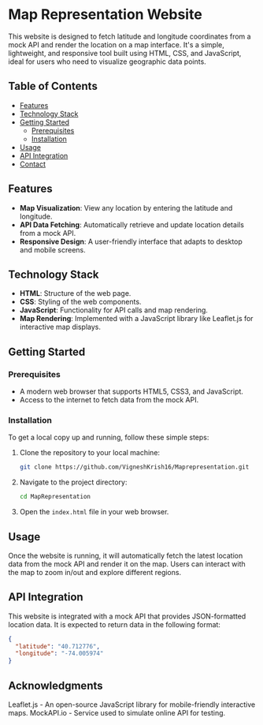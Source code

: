 # Map Representation Website

This website is designed to fetch latitude and longitude coordinates from a mock API and render the location on a map interface. It's a simple, lightweight, and responsive tool built using HTML, CSS, and JavaScript, ideal for users who need to visualize geographic data points.

## Table of Contents

- [Features](#features)
- [Technology Stack](#technology-stack)
- [Getting Started](#getting-started)
  - [Prerequisites](#prerequisites)
  - [Installation](#installation)
- [Usage](#usage)
- [API Integration](#api-integration)
- [Contact](#contact)


## Features

- **Map Visualization**: View any location by entering the latitude and longitude.
- **API Data Fetching**: Automatically retrieve and update location details from a mock API.
- **Responsive Design**: A user-friendly interface that adapts to desktop and mobile screens.

## Technology Stack

- **HTML**: Structure of the web page.
- **CSS**: Styling of the web components.
- **JavaScript**: Functionality for API calls and map rendering.
- **Map Rendering**: Implemented with a JavaScript library like Leaflet.js for interactive map displays.

## Getting Started

### Prerequisites

- A modern web browser that supports HTML5, CSS3, and JavaScript.
- Access to the internet to fetch data from the mock API.

### Installation

To get a local copy up and running, follow these simple steps:

1. Clone the repository to your local machine:
    ```bash
    git clone https://github.com/VigneshKrish16/Maprepresentation.git
    ```
2. Navigate to the project directory:
    ```bash
    cd MapRepresentation
    ```
3. Open the `index.html` file in your web browser.

## Usage

Once the website is running, it will automatically fetch the latest location data from the mock API and render it on the map. Users can interact with the map to zoom in/out and explore different regions.

## API Integration

This website is integrated with a mock API that provides JSON-formatted location data. It is expected to return data in the following format:

```json
{
  "latitude": "40.712776",
  "longitude": "-74.005974"
}
```
## Acknowledgments
Leaflet.js - An open-source JavaScript library for mobile-friendly interactive maps.
MockAPI.io - Service used to simulate online API for testing.



